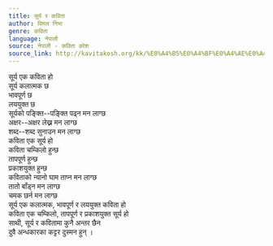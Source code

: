 ```yaml
---
title: सूर्य र कविता
author: विमल निभा
genre: कविता
language: नेपाली
source: नेपाली - कविता कोश
source_link: http://kavitakosh.org/kk/%E0%A4%B5%E0%A4%BF%E0%A4%AE%E0%A4%B2_%E0%A4%A8%E0%A4%BF%E0%A4%AD%E0%A4%BE
---
```


सूर्य एक कविता हो  
सूर्य कलात्मक छ  
भावपूर्ण छ  
लययुक्त छ  
सूर्यको पङ्क्ति--पङ्क्ति पढ्न मन लाग्छ  
अक्षर--अक्षर लेख्न मन लाग्छ  
शब्द--शब्द सुनाउन मन लाग्छ  
कविता एक सूर्य हो  
कविता चम्किलो हुन्छ  
तापपूर्ण हुन्छ  
प्रकाशयुक्त हुन्छ  
कविताको न्यानो घाम ताप्न मन लाग्छ  
तातो बाँड्न मन लाग्छ  
चमक छर्न मन लाग्छ  
सूर्य एक कलात्मक, भावपूर्ण र लययुक्त कविता हो  
कविता एक चम्किलो, तापपूर्ण र प्रकाशयुक्त सूर्य हो  
साथी, सूर्य र कवितामा कुनै अन्तर छैन  
दुवै अन्धकारका कट्टर दुस्मन हुन् ।
